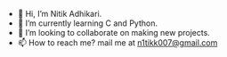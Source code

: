 - 👋 Hi, I’m Nitik Adhikari.
- 🌱 I’m currently learning C and Python.
- 💞️ I’m looking to collaborate on making new projects.
- 📫 How to reach me? mail me at n1tikk007@gmail.com
<!---
n1tik91/n1tik91 is a ✨ special ✨ repository because its `README.md` (this file) appears on your GitHub profile.
You can click the Preview link to take a look at your changes.
--->
